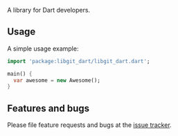 A library for Dart developers.

## Usage

A simple usage example:

```dart
import 'package:libgit_dart/libgit_dart.dart';

main() {
  var awesome = new Awesome();
}
```

## Features and bugs

Please file feature requests and bugs at the [issue tracker][tracker].

[tracker]: http://example.com/issues/replaceme
